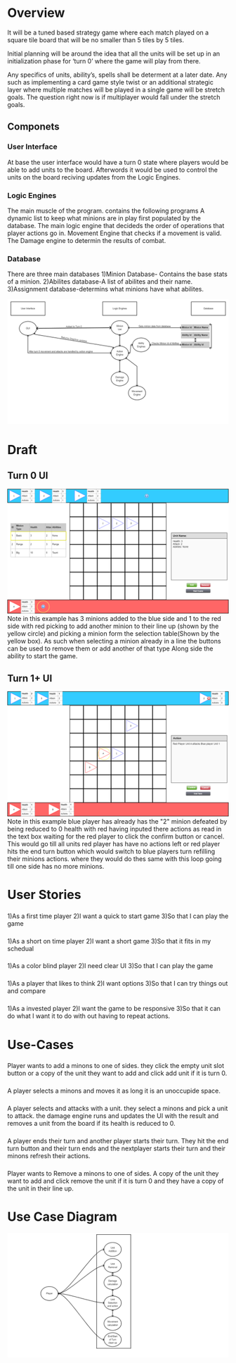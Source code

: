 # Overview
It will be a tuned based strategy game where each match played on a square tile board that will be no smaller than 5 tiles by 5 tiles.

Initial planning will be around the idea that all the units will be set up in an initialization phase for ‘turn 0’ where the game will play from there.

Any specifics of units, ability’s, spells shall be determent at a later date. Any such as implementing a card game style twist or an additional strategic layer where multiple matches will be played in a single game will be stretch goals. The question right now is if multiplayer would fall under the stretch goals.

## Componets
### User Interface
At base the user interface would have a turn 0 state where players would be able to add units to the board. Afterwords it would be used to control the units on the board reciving updates from the Logic Engines.

### Logic Engines
The main muscle of the program. contains the following programs
  A dynamic list to keep what minions are in play first populated by the database.
  The main logic engine that decideds the order of operations that player actions go in.
  Movement Engine that checks if a movement is valid.
  The Damage engine to determin the results of combat.
  

### Database
There are three main databases
  1)Minion Database- Contains the base stats of a minion.
  2)Abilites database-A list of abilites and their name.
  3)Assignment database-determins what minions have what abilites.


![](https://github.com/WDCaldwell/Strategy-Game-For-SENIOR-PROJECT/blob/746cd2f9173306e07a30f72d28a32b2b2d40dd98/ReadMe%20Images/components.png)

# Draft
## Turn 0 UI
![](https://github.com/WDCaldwell/Strategy-Game-For-SENIOR-PROJECT/blob/4a1a45e28305de5753411d4ccc0f96250449e433/ReadMe%20Images/wireframe_turn_0.png)
Note in this example has 3 minions added to the blue side and 1 to the red side with red picking to add another minion to their line up (shown by the yellow circle) and picking a minion form the selection table(Shown by the yellow box). As such when selecting a minion already in a line the buttons can be used to remove them or add another of that type Along side the ability to start the game.

## Turn 1+ UI
![](https://github.com/WDCaldwell/Strategy-Game-For-SENIOR-PROJECT/blob/4a1a45e28305de5753411d4ccc0f96250449e433/ReadMe%20Images/wireframe_turn_1.png)
Note in this example blue player has already has the "2" minion defeated by being reduced to 0 health with red having inputed there actions as read in the text box waiting for the red player to click the confirm button or cancel. This would go till all units red player has have no actions left or red player hits the end turn button which would switch to blue players turn refilling their minions actions. where they would do thes same with this loop going till one side has no more minions.

# User Stories
### 
1)As a first time player
2)I want a quick to start game
3)So that I can play the game

### 
1)As a short on time player
2)I want a short game
3)So that it fits in my schedual

### 
1)As a color blind player
2)I need clear UI
3)So that I can play the game

### 
1)As a player that likes to think
2)I want options
3)So that I can try things out and compare

### 
1)As a invested player
2)I want the game to be responsive
3)So that it can do what I want it to do with out having to repeat actions.

# Use-Cases
### 
Player wants to add a minons to one of sides. they click the empty unit slot button or a copy of the unit they want to add and click add unit if it is turn 0.

### 
A player selects a minons and moves it as long it is an unoccupide space.

### 
A player selects and attacks with a unit. they select a minons and pick a unit to attack. the damage engine runs and updates the UI with the result and removes a unit from the board if its health is reduced to 0.

### 
A player ends their turn and another player starts their turn. They hit the end turn button and their turn ends and the nextplayer starts their turn and their minons refresh their actions.

### 
Player wants to Remove a minons to one of sides. A copy of the unit they want to add and click remove the unit if it is turn 0 and they have a copy of the unit in their line up.

# Use Case Diagram
![](https://github.com/WDCaldwell/Strategy-Game-For-SENIOR-PROJECT/blob/4a1a45e28305de5753411d4ccc0f96250449e433/ReadMe%20Images/use_case_diagram.png)
